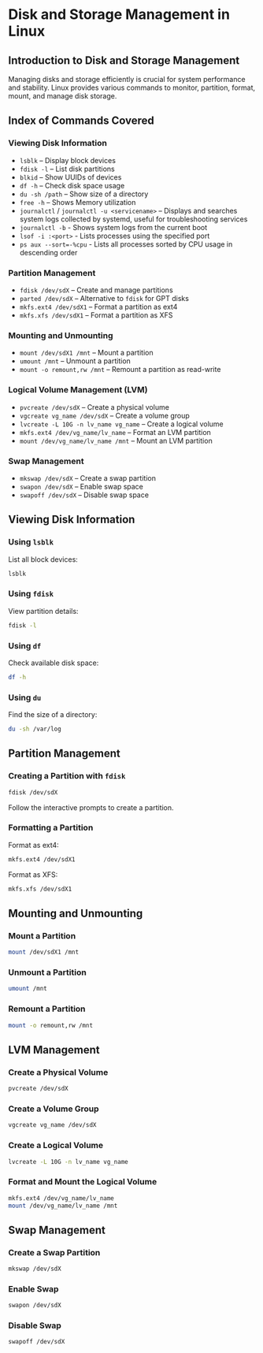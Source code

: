# Disk and Storage Management in Linux

## Introduction to Disk and Storage Management
Managing disks and storage efficiently is crucial for system performance and stability. Linux provides various commands to monitor, partition, format, mount, and manage disk storage.

## Index of Commands Covered

### Viewing Disk Information
- `lsblk` – Display block devices
- `fdisk -l` – List disk partitions
- `blkid` – Show UUIDs of devices
- `df -h` – Check disk space usage
- `du -sh /path` – Show size of a directory
- `free -h` – Shows Memory utilization
- `journalctl` / `journalctl -u <servicename>` – Displays and searches system logs collected by systemd, useful for troubleshooting services
- `journalctl -b` - Shows system logs from the current boot
- `lsof -i :<port>` - Lists processes using the specified port
- `ps aux --sort=-%cpu` - Lists all processes sorted by CPU usage in descending order


### Partition Management
- `fdisk /dev/sdX` – Create and manage partitions
- `parted /dev/sdX` – Alternative to `fdisk` for GPT disks
- `mkfs.ext4 /dev/sdX1` – Format a partition as ext4
- `mkfs.xfs /dev/sdX1` – Format a partition as XFS

### Mounting and Unmounting
- `mount /dev/sdX1 /mnt` – Mount a partition
- `umount /mnt` – Unmount a partition
- `mount -o remount,rw /mnt` – Remount a partition as read-write

### Logical Volume Management (LVM)
- `pvcreate /dev/sdX` – Create a physical volume
- `vgcreate vg_name /dev/sdX` – Create a volume group
- `lvcreate -L 10G -n lv_name vg_name` – Create a logical volume
- `mkfs.ext4 /dev/vg_name/lv_name` – Format an LVM partition
- `mount /dev/vg_name/lv_name /mnt` – Mount an LVM partition

### Swap Management
- `mkswap /dev/sdX` – Create a swap partition
- `swapon /dev/sdX` – Enable swap space
- `swapoff /dev/sdX` – Disable swap space

## Viewing Disk Information
### Using `lsblk`
List all block devices:
```bash
lsblk
```
### Using `fdisk`
View partition details:
```bash
fdisk -l
```
### Using `df`
Check available disk space:
```bash
df -h
```
### Using `du`
Find the size of a directory:
```bash
du -sh /var/log
```

## Partition Management
### Creating a Partition with `fdisk`
```bash
fdisk /dev/sdX
```
Follow the interactive prompts to create a partition.

### Formatting a Partition
Format as ext4:
```bash
mkfs.ext4 /dev/sdX1
```
Format as XFS:
```bash
mkfs.xfs /dev/sdX1
```

## Mounting and Unmounting
### Mount a Partition
```bash
mount /dev/sdX1 /mnt
```
### Unmount a Partition
```bash
umount /mnt
```
### Remount a Partition
```bash
mount -o remount,rw /mnt
```

## LVM Management
### Create a Physical Volume
```bash
pvcreate /dev/sdX
```
### Create a Volume Group
```bash
vgcreate vg_name /dev/sdX
```
### Create a Logical Volume
```bash
lvcreate -L 10G -n lv_name vg_name
```
### Format and Mount the Logical Volume
```bash
mkfs.ext4 /dev/vg_name/lv_name
mount /dev/vg_name/lv_name /mnt
```

## Swap Management
### Create a Swap Partition
```bash
mkswap /dev/sdX
```
### Enable Swap
```bash
swapon /dev/sdX
```
### Disable Swap
```bash
swapoff /dev/sdX
```
